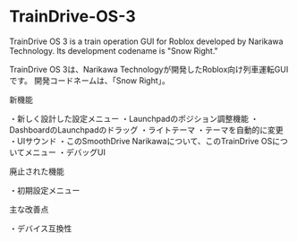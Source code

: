 # TrainDrive-OS-3

TrainDrive OS 3 is a train operation GUI for Roblox developed by Narikawa Technology.
Its development codename is "Snow Right."

TrainDrive OS 3は、Narikawa Technologyが開発したRoblox向け列車運転GUIです。
開発コードネームは、「Snow Right」。

新機能

・新しく設計した設定メニュー
・Launchpadのポジション調整機能
・DashboardのLaunchpadのドラッグ
・ライトテーマ
・テーマを自動的に変更
・UIサウンド
・このSmoothDrive Narikawaについて、このTrainDrive OSについてメニュー
・デバッグUI

廃止された機能

・初期設定メニュー

主な改善点

・デバイス互換性

